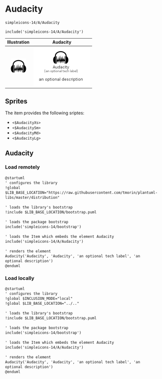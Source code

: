 # Audacity


```text
simpleicons-14/A/Audacity
```

```text
include('simpleicons-14/A/Audacity')
```



| Illustration | Audacity |
| :---: | :---: |
| ![illustration for Illustration](../../simpleicons-14/A/Audacity.png) | ![illustration for Audacity](../../simpleicons-14/A/Audacity.Local.png) |



## Sprites
The item provides the following sriptes:

- `<$AudacityXs>`
- `<$AudacitySm>`
- `<$AudacityMd>`
- `<$AudacityLg>`





## Audacity

### Load remotely
```plantuml
@startuml
' configures the library
!global $LIB_BASE_LOCATION="https://raw.githubusercontent.com/tmorin/plantuml-libs/master/distribution"

' loads the library's bootstrap
!include $LIB_BASE_LOCATION/bootstrap.puml

' loads the package bootstrap
include('simpleicons-14/bootstrap')

' loads the Item which embeds the element Audacity
include('simpleicons-14/A/Audacity')

' renders the element
Audacity('Audacity', 'Audacity', 'an optional tech label', 'an optional description')
@enduml
```

### Load locally
```plantuml
@startuml
' configures the library
!global $INCLUSION_MODE="local"
!global $LIB_BASE_LOCATION="../.."

' loads the library's bootstrap
!include $LIB_BASE_LOCATION/bootstrap.puml

' loads the package bootstrap
include('simpleicons-14/bootstrap')

' loads the Item which embeds the element Audacity
include('simpleicons-14/A/Audacity')

' renders the element
Audacity('Audacity', 'Audacity', 'an optional tech label', 'an optional description')
@enduml
```

